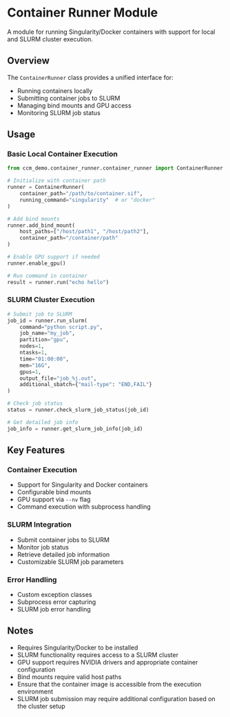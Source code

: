 
# Container Runner Module

A module for running Singularity/Docker containers with support for local and SLURM cluster execution.

## Overview

The `ContainerRunner` class provides a unified interface for:
- Running containers locally 
- Submitting container jobs to SLURM
- Managing bind mounts and GPU access
- Monitoring SLURM job status

## Usage

### Basic Local Container Execution

```python
from ccm_demo.container_runner.container_runner import ContainerRunner

# Initialize with container path
runner = ContainerRunner(
    container_path="/path/to/container.sif",
    running_command="singularity"  # or "docker"
)

# Add bind mounts
runner.add_bind_mount(
    host_paths=["/host/path1", "/host/path2"],
    container_path="/container/path"
)

# Enable GPU support if needed
runner.enable_gpu()

# Run command in container
result = runner.run("echo hello")
```

### SLURM Cluster Execution 

```python
# Submit job to SLURM
job_id = runner.run_slurm(
    command="python script.py",
    job_name="my_job",
    partition="gpu",
    nodes=1,
    ntasks=1, 
    time="01:00:00",
    mem="16G",
    gpus=1,
    output_file="job_%j.out",
    additional_sbatch={"mail-type": "END,FAIL"}
)

# Check job status
status = runner.check_slurm_job_status(job_id)

# Get detailed job info
job_info = runner.get_slurm_job_info(job_id)
```

## Key Features

### Container Execution
- Support for Singularity and Docker containers
- Configurable bind mounts
- GPU support via `--nv` flag
- Command execution with subprocess handling

### SLURM Integration
- Submit container jobs to SLURM
- Monitor job status
- Retrieve detailed job information
- Customizable SLURM job parameters

### Error Handling
- Custom exception classes
- Subprocess error capturing
- SLURM job error handling

## Notes

- Requires Singularity/Docker to be installed
- SLURM functionality requires access to a SLURM cluster
- GPU support requires NVIDIA drivers and appropriate container configuration
- Bind mounts require valid host paths
- Ensure that the container image is accessible from the execution environment
- SLURM job submission may require additional configuration based on the cluster setup
